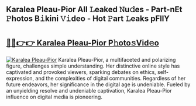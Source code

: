 ## Karalea Pleau-Pior All 𝙻eaked 𝙽u𝚍es - Part-nEt 𝙿hotos B𝚒kini 𝚅𝚒deo - Hot 𝙿art 𝙻eaks pFllY

# <h2><a href="http://ld6sy5.urlbe.top/?page=Karalea+Pleau-Pior">🔗🔗👉👉 Karalea Pleau-Pior P𝚑oto𝚜Vid𝚎o</a></h2>

[![Karalea Pleau-Pior](https://i.imgur.com/eBuTRDB.gif)](http://ld6sy5.urlbe.top/?page=Karalea+Pleau-Pior)
Karalea Pleau-Pior, a multifaceted and polarizing figure, challenges simple understanding. Her distinctive online style has captivated and provoked viewers, sparking debates on ethics, self-expression, and the complexities of digital communities. Regardless of her future endeavors, her significance in the digital age is undeniable. Fueled by an unyielding resolve and undeniable captivation, Karalea Pleau-Pior influence on digital media is pioneering.
